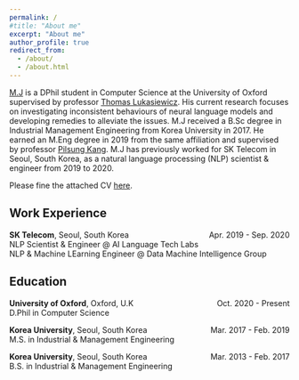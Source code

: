 ```yaml
---
permalink: /
#title: "About me"
excerpt: "About me"
author_profile: true
redirect_from: 
  - /about/
  - /about.html
---
```


[M.J](https://www.cs.ox.ac.uk/people/myeongjun.jang/) is a DPhil student in Computer Science at the University of Oxford supervised by professor [Thomas Lukasiewicz](https://www.cs.ox.ac.uk/people/thomas.lukasiewicz/). His current research focuses on investigating inconsistent behaviours of neural language models and developing remedies to alleviate the issues. M.J received a B.Sc degree in Industrial Management Engineering from Korea University in 2017. He earned an M.Eng degree in 2019 from the same affiliation and supervised by professor [Pilsung Kang](http://dsba.korea.ac.kr/professor/). M.J has previously worked for SK Telecom in Seoul, South Korea, as a natural language processing (NLP) scientist & engineer from 2019 to 2020.

Please fine the attached CV <a href="https://mj-jang.github.io/files/CV_MJ.pdf" target="_blank">here</a>.

<!-- Work experience -->
## Work Experience
<!-- <span style="font-style:Raleway; font-weight:700; font-size:large">Work Experience</span> -->

**SK Telecom**, Seoul, South Korea <span style="float:right">Apr. 2019 - Sep. 2020</span> <br>
NLP Scientist & Engineer @ AI Language Tech Labs <br>
NLP & Machine LEarning Engineer @ Data Machine Intelligence Group <br>

<!-- Education -->
## Education
<!-- <span style="font-style:Raleway; font-weight:700; font-size:large">Education</span> -->

**University of Oxford**, Oxford, U.K <span style="float:right">Oct. 2020 - Present</span> <br>
D.Phil in Computer Science <br>

**Korea University**, Seoul, South Korea <span style="float:right">Mar. 2017 - Feb. 2019</span> <br>
M.S. in Industrial & Management Engineering <br>

**Korea University**, Seoul, South Korea <span style="float:right">Mar. 2013 - Feb. 2017</span> <br>
B.S. in Industrial & Management Engineering <br>
